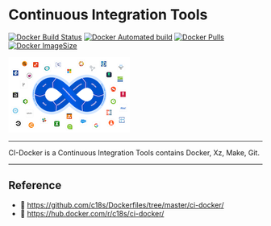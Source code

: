 # Continuous Integration Tools

[![Docker Build Status](https://img.shields.io/docker/build/c18s/ci-docker.svg)][dockerhub_build]
[![Docker Automated build](https://img.shields.io/docker/automated/c18s/ci-docker.svg)][dockerhub]
[![Docker Pulls](https://img.shields.io/docker/pulls/c18s/ci-docker.svg)][dockerhub]
[![Docker ImageSize](https://images.microbadger.com/badges/image/c18s/ci-docker.svg)][dockerhub_tag]

![Dante](https://raw.githubusercontent.com/c18s/Dockerfiles/master/ci-docker/logo.png)

---

CI-Docker is a Continuous Integration Tools contains Docker, Xz, Make, Git.

---

## Reference

- 🐛 <https://github.com/c18s/Dockerfiles/tree/master/ci-docker/>
- 🐳 <https://hub.docker.com/r/c18s/ci-docker/>

[dockerhub]: https://hub.docker.com/r/c18s/ci-docker/
[dockerhub_tag]: https://hub.docker.com/r/c18s/ci-docker/tags/
[dockerhub_build]: https://hub.docker.com/r/c18s/ci-docker/builds/
